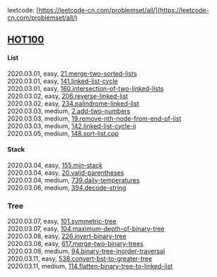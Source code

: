 leetcode: [https://leetcode-cn.com/problemset/all/](https://leetcode-cn.com/problemset/all/)

## [HOT100](https://leetcode-cn.com/problemset/hot-100/)
#### List
2020.03.01, easy, [21.merge-two-sorted-lists](https://leetcode-cn.com/problems/merge-two-sorted-lists/)  
2020.03.01, easy, [141.linked-list-cycle](https://leetcode-cn.com/problems/linked-list-cycle/)  
2020.03.01, easy, [160.intersection-of-two-linked-lists](https://leetcode-cn.com/problems/intersection-of-two-linked-lists/)  
2020.03.02, easy, [206.reverse-linked-list](https://leetcode-cn.com/problems/reverse-linked-list/)  
2020.03.02, easy, [234.palindrome-linked-list](https://leetcode-cn.com/problems/palindrome-linked-list/)  
2020.03.03, medium, [2.add-two-numbers](https://leetcode-cn.com/problems/add-two-numbers/)  
2020.03.03, medium, [19.remove-nth-node-from-end-of-list](https://leetcode-cn.com/problems/remove-nth-node-from-end-of-list/)  
2020.03.03, medium, [142.linked-list-cycle-ii](https://leetcode-cn.com/problems/linked-list-cycle-ii/)  
2020.03.05, medium, [148.sort-list.cpp](https://leetcode-cn.com/problems/sort-list)  

#### Stack
2020.03.04, easy, [155.min-stack](https://leetcode-cn.com/problems/min-stack/)  
2020.03.04, easy, [20.valid-parentheses](https://leetcode-cn.com/problems/valid-parentheses/)  
2020.03.04, medium, [739.daily-temperatures](https://leetcode-cn.com/problems/daily-temperatures/)  
2020.03.06, medium, [394.decode-string](https://leetcode-cn.com/problems/decode-string/)  

### Tree
2020.03.07, easy, [101.symmetric-tree](https://leetcode-cn.com/problems/symmetric-tree/)  
2020.03.07, easy, [104.maximum-depth-of-binary-tree](https://leetcode-cn.com/problems/maximum-depth-of-binary-tree/)  
2020.03.08, easy, [226.invert-binary-tree](https://leetcode-cn.com/problems/invert-binary-tree/)  
2020.03.08, easy, [617.merge-two-binary-trees](https://leetcode-cn.com/problems/merge-two-binary-trees/)  
2020.03.08, medium, [94.binary-tree-inorder-traversal](https://leetcode-cn.com/problems/binary-tree-inorder-traversal/)  
2020.03.11, easy, [538.convert-bst-to-greater-tree](https://leetcode-cn.com/problems/convert-bst-to-greater-tree/)  
2020.03.11, medium, [114.flatten-binary-tree-to-linked-list](https://leetcode-cn.com/problems/flatten-binary-tree-to-linked-list/)  

